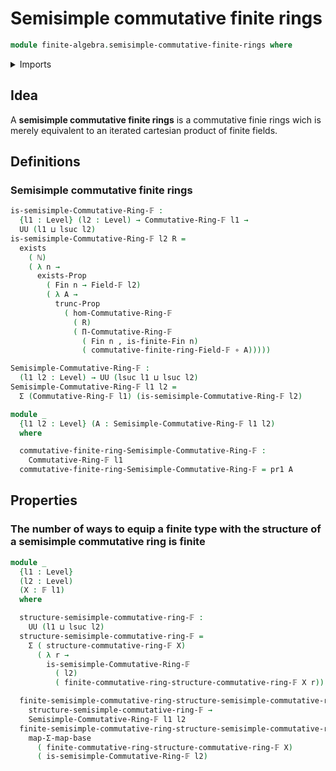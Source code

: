 # Semisimple commutative finite rings

```agda
module finite-algebra.semisimple-commutative-finite-rings where
```

<details><summary>Imports</summary>

```agda
open import elementary-number-theory.natural-numbers

open import finite-algebra.commutative-finite-rings
open import finite-algebra.dependent-products-commutative-finite-rings
open import finite-algebra.finite-fields
open import finite-algebra.homomorphisms-commutative-finite-rings

open import foundation.dependent-pair-types
open import foundation.existential-quantification
open import foundation.function-types
open import foundation.functoriality-dependent-pair-types
open import foundation.propositional-truncations
open import foundation.universe-levels

open import univalent-combinatorics.finite-types
open import univalent-combinatorics.standard-finite-types
```

</details>

## Idea

A **semisimple commutative finite rings** is a commutative finie rings wich is
merely equivalent to an iterated cartesian product of finite fields.

## Definitions

### Semisimple commutative finite rings

```agda
is-semisimple-Commutative-Ring-𝔽 :
  {l1 : Level} (l2 : Level) → Commutative-Ring-𝔽 l1 →
  UU (l1 ⊔ lsuc l2)
is-semisimple-Commutative-Ring-𝔽 l2 R =
  exists
    ( ℕ)
    ( λ n →
      exists-Prop
        ( Fin n → Field-𝔽 l2)
        ( λ A →
          trunc-Prop
            ( hom-Commutative-Ring-𝔽
              ( R)
              ( Π-Commutative-Ring-𝔽
                ( Fin n , is-finite-Fin n)
                ( commutative-finite-ring-Field-𝔽 ∘ A)))))

Semisimple-Commutative-Ring-𝔽 :
  (l1 l2 : Level) → UU (lsuc l1 ⊔ lsuc l2)
Semisimple-Commutative-Ring-𝔽 l1 l2 =
  Σ (Commutative-Ring-𝔽 l1) (is-semisimple-Commutative-Ring-𝔽 l2)

module _
  {l1 l2 : Level} (A : Semisimple-Commutative-Ring-𝔽 l1 l2)
  where

  commutative-finite-ring-Semisimple-Commutative-Ring-𝔽 :
    Commutative-Ring-𝔽 l1
  commutative-finite-ring-Semisimple-Commutative-Ring-𝔽 = pr1 A
```

## Properties

### The number of ways to equip a finite type with the structure of a semisimple commutative ring is finite

```agda
module _
  {l1 : Level}
  (l2 : Level)
  (X : 𝔽 l1)
  where

  structure-semisimple-commutative-ring-𝔽 :
    UU (l1 ⊔ lsuc l2)
  structure-semisimple-commutative-ring-𝔽 =
    Σ ( structure-commutative-ring-𝔽 X)
      ( λ r →
        is-semisimple-Commutative-Ring-𝔽
          ( l2)
          ( finite-commutative-ring-structure-commutative-ring-𝔽 X r))

  finite-semisimple-commutative-ring-structure-semisimple-commutative-ring-𝔽 :
    structure-semisimple-commutative-ring-𝔽 →
    Semisimple-Commutative-Ring-𝔽 l1 l2
  finite-semisimple-commutative-ring-structure-semisimple-commutative-ring-𝔽 =
    map-Σ-map-base
      ( finite-commutative-ring-structure-commutative-ring-𝔽 X)
      ( is-semisimple-Commutative-Ring-𝔽 l2)
```
